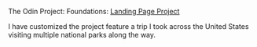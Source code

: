 The Odin Project: Foundations: [Landing Page Project](https://dominickdechristofaro.github.io/the-odin-project-landing-page/)

I have customized the project feature a trip I took across the United States visiting multiple national parks along the way.
